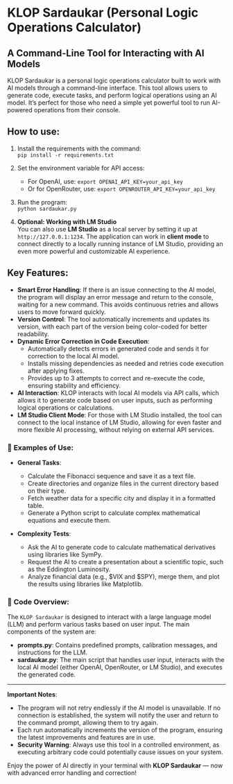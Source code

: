 # KLOP Sardaukar (Personal Logic Operations Calculator)

## A Command-Line Tool for Interacting with AI Models

KLOP Sardaukar is a personal logic operations calculator built to work with AI models through a command-line interface. This tool allows users to generate code, execute tasks, and perform logical operations using an AI model. It’s perfect for those who need a simple yet powerful tool to run AI-powered operations from their console.

## How to use:
1. Install the requirements with the command:  
   `pip install -r requirements.txt`
   
2. Set the environment variable for API access:
   - For OpenAI, use: `export OPENAI_API_KEY=your_api_key`
   - Or for OpenRouter, use: `export OPENROUTER_API_KEY=your_api_key`

3. Run the program:  
   `python sardaukar.py`

4. **Optional: Working with LM Studio**  
   You can also use **LM Studio** as a local server by setting it up at `http://127.0.0.1:1234`. The application can work in **client mode** to connect directly to a locally running instance of LM Studio, providing an even more powerful and customizable AI experience.

## Key Features:
- **Smart Error Handling**: If there is an issue connecting to the AI model, the program will display an error message and return to the console, waiting for a new command. This avoids continuous retries and allows users to move forward quickly.
- **Version Control**: The tool automatically increments and updates its version, with each part of the version being color-coded for better readability.
- **Dynamic Error Correction in Code Execution**:
  - Automatically detects errors in generated code and sends it for correction to the local AI model.
  - Installs missing dependencies as needed and retries code execution after applying fixes.
  - Provides up to 3 attempts to correct and re-execute the code, ensuring stability and efficiency.
- **AI Interaction**: KLOP interacts with local AI models via API calls, which allows it to generate code based on user inputs, such as performing logical operations or calculations.
- **LM Studio Client Mode**: For those with LM Studio installed, the tool can connect to the local instance of LM Studio, allowing for even faster and more flexible AI processing, without relying on external API services.

### 🌟 **Examples of Use**:
- **General Tasks**:
  - Calculate the Fibonacci sequence and save it as a text file.
  - Create directories and organize files in the current directory based on their type.
  - Fetch weather data for a specific city and display it in a formatted table.
  - Generate a Python script to calculate complex mathematical equations and execute them.

- **Complexity Tests**:
  - Ask the AI to generate code to calculate mathematical derivatives using libraries like SymPy.
  - Request the AI to create a presentation about a scientific topic, such as the Eddington Luminosity.
  - Analyze financial data (e.g., $VIX and $SPY), merge them, and plot the results using libraries like Matplotlib.

### 🧠 **Code Overview**:
The `KLOP Sardaukar` is designed to interact with a large language model (LLM) and perform various tasks based on user input. The main components of the system are:

- **prompts.py**: Contains predefined prompts, calibration messages, and instructions for the LLM.
- **sardaukar.py**: The main script that handles user input, interacts with the local AI model (either OpenAI, OpenRouter, or LM Studio), and executes the generated code.

---

**Important Notes**:
- The program will not retry endlessly if the AI model is unavailable. If no connection is established, the system will notify the user and return to the command prompt, allowing them to try again.
- Each run automatically increments the version of the program, ensuring the latest improvements and features are in use.
- **Security Warning**: Always use this tool in a controlled environment, as executing arbitrary code could potentially cause issues on your system.

Enjoy the power of AI directly in your terminal with **KLOP Sardaukar** — now with advanced error handling and correction!